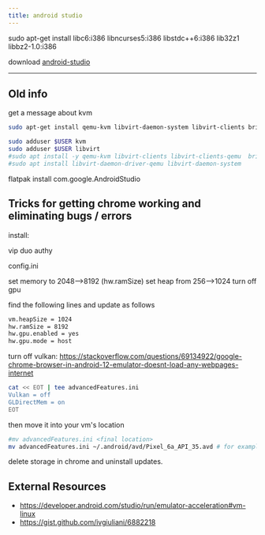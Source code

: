 ```yaml
---
title: android studio
---
```



sudo apt-get install libc6:i386 libncurses5:i386 libstdc++6:i386 lib32z1 libbz2-1.0:i386

download [android-studio](https://developer.android.com/studio)

----

## Old info

get a message about kvm

```bash
sudo apt-get install qemu-kvm libvirt-daemon-system libvirt-clients bridge-utils

sudo adduser $USER kvm
sudo adduser $USER libvirt
#sudo apt install -y qemu-kvm libvirt-clients libvirt-clients-qemu  bridge-utils
#sudo apt install libvirt-daemon-driver-qemu libvirt-daemon-system
```

flatpak install com.google.AndroidStudio 

## Tricks for getting chrome working and eliminating bugs / errors

install:

vip
duo
authy

config.ini

set memory to 2048-->8192 (hw.ramSize)
set heap from 256-->1024
turn off gpu

find the following lines and update as follows

```bash
vm.heapSize = 1024
hw.ramSize = 8192
hw.gpu.enabled = yes
hw.gpu.mode = host
```

turn off vulkan:
https://stackoverflow.com/questions/69134922/google-chrome-browser-in-android-12-emulator-doesnt-load-any-webpages-internet

```bash
cat << EOT | tee advancedFeatures.ini
Vulkan = off
GLDirectMem = on
EOT
```

then move it into your vm's location

```bash
#mv advancedFeatures.ini <final location>
mv advancedFeatures.ini ~/.android/avd/Pixel_6a_API_35.avd # for example
```

delete storage in chrome and uninstall updates.


## External Resources

* https://developer.android.com/studio/run/emulator-acceleration#vm-linux
* https://gist.github.com/ivgiuliani/6882218